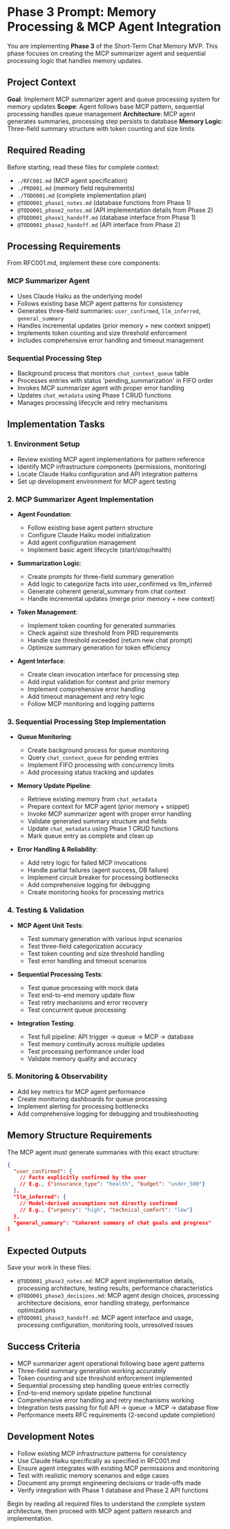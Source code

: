 # Phase 3 Prompt: Memory Processing & MCP Agent Integration

You are implementing **Phase 3** of the Short-Term Chat Memory MVP. This phase focuses on creating the MCP summarizer agent and sequential processing logic that handles memory updates.

## Project Context

**Goal**: Implement MCP summarizer agent and queue processing system for memory updates
**Scope**: Agent follows base MCP pattern, sequential processing handles queue management
**Architecture**: MCP agent generates summaries, processing step persists to database
**Memory Logic**: Three-field summary structure with token counting and size limits

## Required Reading

Before starting, read these files for complete context:
- `./RFC001.md` (MCP agent specification)
- `./PRD001.md` (memory field requirements)
- `./TODO001.md` (complete implementation plan)
- `@TODO001_phase1_notes.md` (database functions from Phase 1)
- `@TODO001_phase2_notes.md` (API implementation details from Phase 2)
- `@TODO001_phase1_handoff.md` (database interface from Phase 1)
- `@TODO001_phase2_handoff.md` (API interface from Phase 2)

## Processing Requirements

From RFC001.md, implement these core components:

### MCP Summarizer Agent
- Uses Claude Haiku as the underlying model
- Follows existing base MCP agent patterns for consistency
- Generates three-field summaries: `user_confirmed`, `llm_inferred`, `general_summary`
- Handles incremental updates (prior memory + new context snippet)
- Implements token counting and size threshold enforcement
- Includes comprehensive error handling and timeout management

### Sequential Processing Step
- Background process that monitors `chat_context_queue` table
- Processes entries with status 'pending_summarization' in FIFO order
- Invokes MCP summarizer agent with proper error handling
- Updates `chat_metadata` using Phase 1 CRUD functions
- Manages processing lifecycle and retry mechanisms

## Implementation Tasks

### 1. Environment Setup
- Review existing MCP agent implementations for pattern reference
- Identify MCP infrastructure components (permissions, monitoring)
- Locate Claude Haiku configuration and API integration patterns
- Set up development environment for MCP agent testing

### 2. MCP Summarizer Agent Implementation
- **Agent Foundation**: 
  - Follow existing base agent pattern structure
  - Configure Claude Haiku model initialization
  - Add agent configuration management
  - Implement basic agent lifecycle (start/stop/health)

- **Summarization Logic**:
  - Create prompts for three-field summary generation
  - Add logic to categorize facts into user_confirmed vs llm_inferred
  - Generate coherent general_summary from chat context
  - Handle incremental updates (merge prior memory + new context)

- **Token Management**:
  - Implement token counting for generated summaries
  - Check against size threshold from PRD requirements
  - Handle size threshold exceeded (return new chat prompt)
  - Optimize summary generation for token efficiency

- **Agent Interface**:
  - Create clean invocation interface for processing step
  - Add input validation for context and prior memory
  - Implement comprehensive error handling
  - Add timeout management and retry logic
  - Follow MCP monitoring and logging patterns

### 3. Sequential Processing Step Implementation
- **Queue Monitoring**:
  - Create background process for queue monitoring
  - Query `chat_context_queue` for pending entries
  - Implement FIFO processing with concurrency limits
  - Add processing status tracking and updates

- **Memory Update Pipeline**:
  - Retrieve existing memory from `chat_metadata`
  - Prepare context for MCP agent (prior memory + snippet)
  - Invoke MCP summarizer agent with proper error handling
  - Validate generated summary structure and fields
  - Update `chat_metadata` using Phase 1 CRUD functions
  - Mark queue entry as complete and clean up

- **Error Handling & Reliability**:
  - Add retry logic for failed MCP invocations
  - Handle partial failures (agent success, DB failure)
  - Implement circuit breaker for processing bottlenecks
  - Add comprehensive logging for debugging
  - Create monitoring hooks for processing metrics

### 4. Testing & Validation
- **MCP Agent Unit Tests**:
  - Test summary generation with various input scenarios
  - Test three-field categorization accuracy
  - Test token counting and size threshold handling
  - Test error handling and timeout scenarios

- **Sequential Processing Tests**:
  - Test queue processing with mock data
  - Test end-to-end memory update flow
  - Test retry mechanisms and error recovery
  - Test concurrent queue processing

- **Integration Testing**:
  - Test full pipeline: API trigger → queue → MCP → database
  - Test memory continuity across multiple updates
  - Test processing performance under load
  - Validate memory quality and accuracy

### 5. Monitoring & Observability
- Add key metrics for MCP agent performance
- Create monitoring dashboards for queue processing
- Implement alerting for processing bottlenecks
- Add comprehensive logging for debugging and troubleshooting

## Memory Structure Requirements

The MCP agent must generate summaries with this exact structure:

```json
{
  "user_confirmed": {
    // Facts explicitly confirmed by the user
    // E.g., {"insurance_type": "health", "budget": "under_500"}
  },
  "llm_inferred": {
    // Model-derived assumptions not directly confirmed
    // E.g., {"urgency": "high", "technical_comfort": "low"}
  },
  "general_summary": "Coherent summary of chat goals and progress"
}
```

## Expected Outputs

Save your work in these files:
- `@TODO001_phase3_notes.md`: MCP agent implementation details, processing architecture, testing results, performance characteristics
- `@TODO001_phase3_decisions.md`: MCP agent design choices, processing architecture decisions, error handling strategy, performance optimizations
- `@TODO001_phase3_handoff.md`: MCP agent interface and usage, processing configuration, monitoring tools, unresolved issues

## Success Criteria

- MCP summarizer agent operational following base agent patterns
- Three-field summary generation working accurately
- Token counting and size threshold enforcement implemented
- Sequential processing step handling queue entries correctly
- End-to-end memory update pipeline functional
- Comprehensive error handling and retry mechanisms working
- Integration tests passing for full API → queue → MCP → database flow
- Performance meets RFC requirements (2-second update completion)

## Development Notes

- Follow existing MCP infrastructure patterns for consistency
- Use Claude Haiku specifically as specified in RFC001.md
- Ensure agent integrates with existing MCP permissions and monitoring
- Test with realistic memory scenarios and edge cases
- Document any prompt engineering decisions or trade-offs made
- Verify integration with Phase 1 database and Phase 2 API functions

Begin by reading all required files to understand the complete system architecture, then proceed with MCP agent pattern research and implementation.